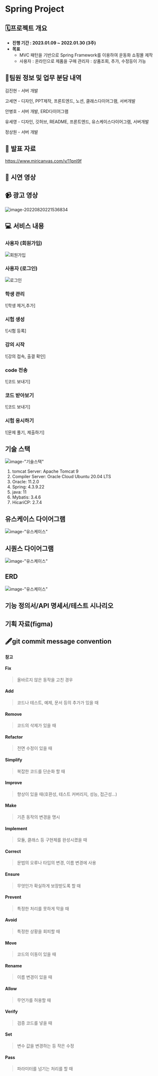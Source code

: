 # Spring Project

## 🗓️프로젝트 개요

- **진행 기간 : 2023.01.09 ~ 2022.01.30 (3주)**
- **목표**
  - MVC 패턴을 기반으로 Spring Framework를 이용하여 운동화 쇼핑몰 제작
  - 사용자 : 온라인으로 제품을 구매
    관리자 : 상품조회, 추가, 수정등이 가능




## 👯팀원 정보 및 업무 분담 내역

김진현 - 서버 개발

고세연 - 디자인, PPT제작, 프론트엔드, 노션, 클래스다이어그램, 서버개발

안병호 - 서버 개발, ERD다이어그램

유세영 - 디자인, 깃허브, README, 프론트엔드, 유스케이스다이어그램, 서버개발

정상원 - 서버 개발



## :paperclip: 발표 자료

https://www.miricanvas.com/v/11pnl9f



## :information_desk_person: 시연 영상





## :video_camera: 광고 영상



![image-20220820221536834](README.assets/image-20220820221536834-166297091872618.png)



## :computer: 서비스 내용

### 사용자 (회원가입)

![회원가입](join.gif)


### 사용자 (로그인)

![로그인](login.gif)

### 학생 관리

![학생 제거,추가]


### 시험 생성

![시험 등록]


### 강의 시작

![강의 접속, 출결 확인]



### code 전송

![코드 보내기]



### 코드 받아보기

![코드 보내기]



### 시험 응시하기

![문제 풀기, 제출하기]



## 기술 스택

![image-"기술스택"](TechnologyStack.jpg)

 
1. tomcat Server: Apache Tomcat 9
2. Compiler Server: Oracle Cloud Ubuntu 20.04 LTS
3. Oracle: 11.2.0
4. Spring: 4.3.9.22
5. java: 11
6. Mybatis: 3.4.6
7. HicariCP: 2.7.4




## 유스케이스 다이어그램

![image-"유스케이스"](UseCase.gif)

## 시퀀스 다이어그램

![image-"유스케이스"](Sequence.png)

## ERD

![image-"유스케이스"](ERD.png)

## 기능 정의서/API 명세서/테스트 시나리오





## 기획 자료(figma)





## 🖋️git commit message convention

#### 참고



#### Fix

> 올바르지 않은 동작을 고친 경우

#### Add

> 코드나 테스트, 예제, 문서 등의 추가가 있을 때

#### Remove

> 코드의 삭제가 있을 때

#### Refactor

> 전면 수정이 있을 때

#### Simplify

> 복잡한 코드를 단순화 할 때

#### Improve

> 향상이 있을 때(호환성, 테스트 커버리지, 성능, 접근성...)

#### Make

> 기존 동작의 변경을 명시

#### Implement

> 모듈, 클래스 등 구현체를 완성시켰을 때

#### Correct

> 문법의 오류나 타입의 변경, 이름 변경에 사용

#### Ensure

> 무엇인가 확실하게 보장받도록 할 때

#### Prevent

> 특정한 처리를 못하게 막을 때

#### Avoid

> 특정한 상황을 회피할 때

#### Move

> 코드의 이동이 있을 때

#### Rename

> 이름 변경이 있을 때

#### Allow

> 무언가를 허용할 때

#### Verify

> 검증 코드를 넣을 때

#### Set

> 변수 값을 변경하는 등 작은 수정

#### Pass

> 파라미터를 넘기는 처리를 할 때
